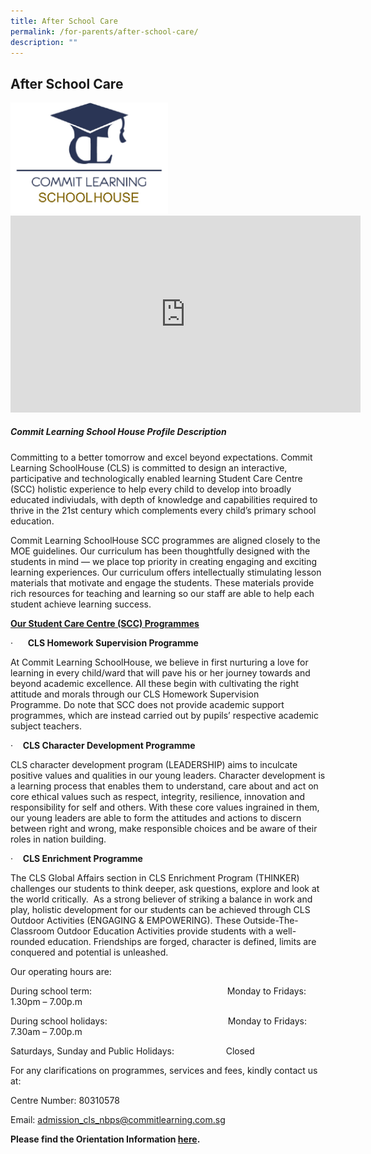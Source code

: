 ```yaml
---
title: After School Care
permalink: /for-parents/after-school-care/
description: ""
---
```

## After School Care

<img style="width: 50%;" src="/images/Afterschoolcare.png">

<iframe allowfullscreen="" allow="accelerometer; autoplay; clipboard-write; encrypted-media; gyroscope; picture-in-picture; web-share" frameborder="0" title="YouTube video player" src="https://www.youtube.com/embed/QCLblrIm5Lw" height="315" width="560"></iframe>

##### Commit Learning School House Profile Description

Committing to a better tomorrow and excel beyond expectations. Commit Learning SchoolHouse (CLS) is committed to design an interactive, participative and technologically enabled learning Student Care Centre (SCC) holistic experience to help every child to develop into broadly educated indiviudals, with depth of knowledge and capabilities required to thrive in the 21st&nbsp;century which complements every child’s primary school education.

Commit Learning SchoolHouse SCC programmes are aligned closely to the MOE guidelines.&nbsp;Our curriculum has been thoughtfully designed with the students in mind — we place top priority in creating engaging and exciting learning experiences. Our curriculum offers intellectually stimulating lesson materials that motivate and engage the students. These materials provide rich resources for teaching and learning so our staff are able to help each student achieve learning success.

**<u>Our Student Care Centre (SCC) Programmes</u>**

·&nbsp;&nbsp;&nbsp;&nbsp;&nbsp;&nbsp;**CLS Homework Supervision Programme**

At Commit Learning SchoolHouse, we believe in first nurturing a love for learning in every child/ward that will pave his or her journey towards and beyond academic excellence. All these begin with cultivating the right attitude and morals through our CLS Homework Supervision Programme.&nbsp;Do note that SCC does not provide academic support programmes, which are instead carried out by pupils’ respective academic subject teachers.

·&nbsp;&nbsp;&nbsp;&nbsp;**CLS Character Development Programme**

CLS character development program (LEADERSHIP) aims to inculcate positive values and qualities in our young leaders. Character development is a learning process that enables them to understand, care about and act on core ethical values such as respect, integrity, resilience, innovation and responsibility for self and others.&nbsp;With&nbsp;these core values ingrained in them, our young leaders are able to form the attitudes and actions to discern between right and wrong, make responsible choices and be aware of their roles in nation building.

·&nbsp;&nbsp;&nbsp;&nbsp;**CLS Enrichment Programme**

The CLS Global Affairs section in CLS Enrichment Program (THINKER) challenges our students to think deeper, ask questions, explore and look at the world critically.&nbsp;&nbsp;As a strong believer of striking a balance in work and play, holistic development for our students can be achieved through CLS Outdoor Activities (ENGAGING &amp; EMPOWERING). These Outside-The-Classroom Outdoor Education Activities provide students with a well-rounded education. Friendships are forged, character is defined, limits are conquered and potential is unleashed.

Our operating hours are:

During&nbsp;school term: &nbsp;&nbsp;&nbsp;&nbsp;&nbsp;&nbsp;&nbsp;&nbsp;&nbsp;&nbsp;&nbsp;&nbsp;&nbsp;&nbsp;&nbsp;&nbsp;&nbsp;&nbsp;&nbsp;&nbsp;&nbsp;&nbsp;&nbsp;&nbsp;&nbsp;&nbsp;&nbsp;&nbsp;&nbsp;&nbsp;&nbsp;&nbsp;&nbsp;&nbsp;&nbsp;&nbsp;&nbsp;&nbsp;&nbsp;&nbsp;&nbsp;&nbsp;&nbsp;&nbsp;&nbsp;&nbsp;&nbsp;&nbsp;&nbsp;&nbsp;&nbsp;&nbsp;&nbsp; Monday to Fridays: &nbsp;&nbsp;&nbsp; 1.30pm – 7.00p.m

During&nbsp;school holidays: &nbsp;&nbsp;&nbsp;&nbsp;&nbsp;&nbsp;&nbsp;&nbsp;&nbsp;&nbsp;&nbsp;&nbsp;&nbsp;&nbsp;&nbsp;&nbsp;&nbsp;&nbsp;&nbsp;&nbsp;&nbsp;&nbsp;&nbsp;&nbsp;&nbsp;&nbsp;&nbsp;&nbsp;&nbsp;&nbsp;&nbsp;&nbsp;&nbsp;&nbsp;&nbsp;&nbsp;&nbsp;&nbsp;&nbsp;&nbsp;&nbsp;&nbsp;&nbsp;&nbsp;&nbsp;&nbsp;&nbsp; Monday to Fridays: &nbsp;&nbsp;&nbsp; 7.30am – 7.00p.m

Saturdays, Sunday and Public Holidays: &nbsp;&nbsp;&nbsp;&nbsp;&nbsp;&nbsp;&nbsp;&nbsp;&nbsp;&nbsp;&nbsp;&nbsp;&nbsp;&nbsp;&nbsp;&nbsp;&nbsp;&nbsp;&nbsp; Closed

For any clarifications on programmes, services and fees, kindly contact us at:

Centre Number: 80310578

Email:&nbsp;admission_cls_nbps@commitlearning.com.sg

**Please find the Orientation Information&nbsp;[here](/files/SCC%20Orientation%20Information.pdf).**